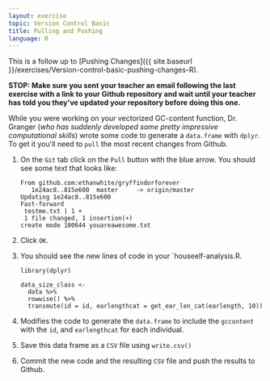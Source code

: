 ```yaml
---
layout: exercise
topic: Version Control Basic
title: Pulling and Pushing
language: R
---
```


This is a follow up to
[Pushing Changes]({{ site.baseurl }}/exercises/Version-control-basic-pushing-changes-R).

**STOP: Make sure you sent your teacher an email following the last exercise
with a link to your Github repository and wait until your teacher has told you
they've updated your repository before doing this one.**

While you were working on your vectorized GC-content function, Dr. Granger (*who
has suddenly developed some pretty impressive computational skills*) wrote some
code to generate a `data.frame` with `dplyr`. To get it you'll need to `pull`
the most recent changes from Github.

1. On the `Git` tab click on the `Pull` button with the blue arrow. You should
   see some text that looks like:

   ```
   From github.com:ethanwhite/gryffindorforever
      1e24ac8..815e600  master     -> origin/master
   Updating 1e24ac8..815e600
   Fast-forward
    testme.txt | 1 +
    1 file changed, 1 insertion(+)
   create mode 100644 youareawesome.txt
   ```

2. Click `OK`.
3. You should see the new lines of code in your `houseelf-analysis.R.

   ```
   library(dplyr)
   
   data_size_class <-
     data %>% 
     rowwise() %>% 
     transmute(id = id, earlengthcat = get_ear_len_cat(earlength, 10))
   ``` 

4. Modifies the code to generate the `data.frame` to include the `gccontent`
   with the `id`, and `earlengthcat` for each individual.
5. Save this data frame as a `CSV` file using `write.csv()`
6. Commit the new code and the resulting `CSV` file and push the results to
   Github.
